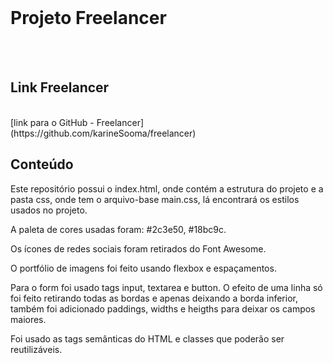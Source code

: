 
<br>
<h1>Projeto Freelancer</h1><br><br> 


<h2>Link Freelancer</h2> <br>
[link para o GitHub - Freelancer](https://github.com/karineSooma/freelancer)


<h2>Conteúdo<br></h2>
Este repositório possui o index.html, onde contém a estrutura do projeto e a pasta css, onde tem o arquivo-base main.css, lá encontrará os estilos usados no projeto.

A paleta de cores usadas foram: #2c3e50, #18bc9c.

Os ícones de redes sociais foram retirados do Font Awesome.

O portfólio de imagens foi feito usando flexbox e espaçamentos.

Para o form foi usado tags input, textarea e button. O efeito de uma linha só foi feito retirando todas as bordas e apenas deixando a borda inferior, também foi adicionado paddings, widths e heigths para deixar os campos maiores.

Foi usado as tags semânticas do HTML e classes que poderão ser reutilizáveis.

